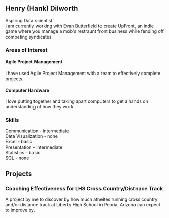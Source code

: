 ## Henry (Hank) Dilworth
Aspiring Data scientist
<br>
I am currently working with Evan Butterfield to create UpFront, an indie game where you manage a mob's restraunt front business while fending off competing syndicates

### Areas of Interest
#### Agile Project Management
I have used Agile Project Management with a team to effectively complete projects.

#### Computer Hardware
I love putting together and taking apart computers to get a hands on understanding of how they work.

### Skills
Communication - intermediate <br>
Data Visualization - none <br>
Excel - basic <br>
Presentation - intermediate <br>
Statistics - basic <br>
SQL - none <br>

## Projects
### Coaching Effectiveness for LHS Cross Country/Distnace Track 
A project by me to discover by how much atheltes running cross country and/or distance track at Liberty High School in Peoria, Arizona can expect to improve by.
<!--
**HDilworth/HDilworth** is a ✨ _special_ ✨ repository because its `README.md` (this file) appears on your GitHub profile.
